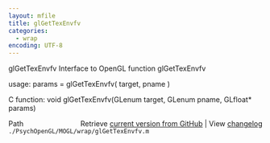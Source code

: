 ```yaml
---
layout: mfile
title: glGetTexEnvfv
categories:
  - wrap
encoding: UTF-8
---
```


glGetTexEnvfv  Interface to OpenGL function glGetTexEnvfv

usage:  params = glGetTexEnvfv( target, pname )

C function:  void glGetTexEnvfv(GLenum target, GLenum pname, GLfloat\* params)


<div class="code_header" style="text-align:right;">
  <span style="float:left;">Path&nbsp;&nbsp;</span> <span class="counter">Retrieve <a href=
  "https://raw.github.com/Psychtoolbox-3/Psychtoolbox-3/beta/./PsychOpenGL/MOGL/wrap/glGetTexEnvfv.m">current version from GitHub</a> | View <a href=
  "https://github.com/Psychtoolbox-3/Psychtoolbox-3/commits/beta/./PsychOpenGL/MOGL/wrap/glGetTexEnvfv.m">changelog</a></span>
</div>
<div class="code">
  <code>./PsychOpenGL/MOGL/wrap/glGetTexEnvfv.m</code>
</div>
